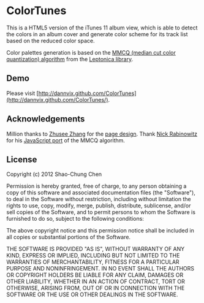 ColorTunes
==========

This is a HTML5 version of the iTunes 11 album view, which is able to detect the colors in an album cover and generate color scheme for its track list based on the reduced color space.

Color palettes generation is based on the [MMCQ (median cut color quantization) algorithm](http://www.leptonica.com/papers/mediancut.pdf) from the [Leptonica library](http://www.leptonica.com/).


Demo
----
Please visit [http://dannvix.github.com/ColorTunes](http://dannvix.github.com/ColorTunes/).


Acknowledgements
----------------
Million thanks to [Zhusee Zhang](http://twitter.com/zhusee2) for the [page design](http://github.com/zhusee2/coverTunes). Thank [Nick Rabinowitz](nrabinowitz) for his [JavaScript port](https://gist.github.com/1104622) of the MMCQ algorithm.


License
-------
Copyright (c) 2012 Shao-Chung Chen

Permission is hereby granted, free of charge, to any person obtaining a copy of this software and associated documentation files (the "Software"), to deal in the Software without restriction, including without limitation the rights to use, copy, modify, merge, publish, distribute, sublicense, and/or sell copies of the Software, and to permit persons to whom the Software is furnished to do so, subject to the following conditions:

The above copyright notice and this permission notice shall be included in all copies or substantial portions of the Software.

THE SOFTWARE IS PROVIDED "AS IS", WITHOUT WARRANTY OF ANY KIND, EXPRESS OR IMPLIED, INCLUDING BUT NOT LIMITED TO THE WARRANTIES OF MERCHANTABILITY, FITNESS FOR A PARTICULAR PURPOSE AND NONINFRINGEMENT. IN NO EVENT SHALL THE AUTHORS OR COPYRIGHT HOLDERS BE LIABLE FOR ANY CLAIM, DAMAGES OR OTHER LIABILITY, WHETHER IN AN ACTION OF CONTRACT, TORT OR OTHERWISE, ARISING FROM, OUT OF OR IN CONNECTION WITH THE SOFTWARE OR THE USE OR OTHER DEALINGS IN THE SOFTWARE.
